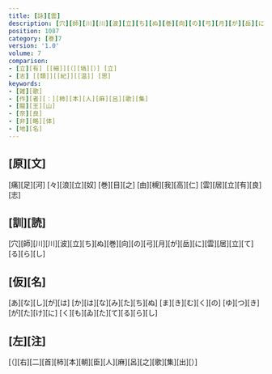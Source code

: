 ```yaml
---
title: [詠][雲]
description: [穴][師][川][川][波][立][ち][ぬ][巻][向][の][弓][月][が][岳][に][雲][居][立][て][る][ら][し]
position: 1087
category: [巻]7
version: '1.0'
volume: 7
comparison:
- [立][有] [[細]][（][塙][）] [立]
- [志] [[類]][[紀]][[温]] [思]
keywords:
- [雑][歌]
- [作][者][：][柿][本][人][麻][呂][歌][集]
- [龍][王][山]
- [奈][良]
- [非][略][体]
- [地][名]
---
```


## [原][文]

[痛][足][河] [々][浪][立][奴] [巻][目][之] [由][槻][我][高][仁] [雲][居][立][有][良][志]

## [訓][読]

[穴][師][川][川][波][立][ち][ぬ][巻][向][の][弓][月][が][岳][に][雲][居][立][て][る][ら][し]

## [仮][名]

[あ][な][し][が][は] [か][は][な][み][た][ち][ぬ] [ま][き][む][く][の] [ゆ][つ][き][が][た][け][に] [く][も][ゐ][た][て][る][ら][し]

## [左][注]

[（][右][二][首][柿][本][朝][臣][人][麻][呂][之][歌][集][出][）]
